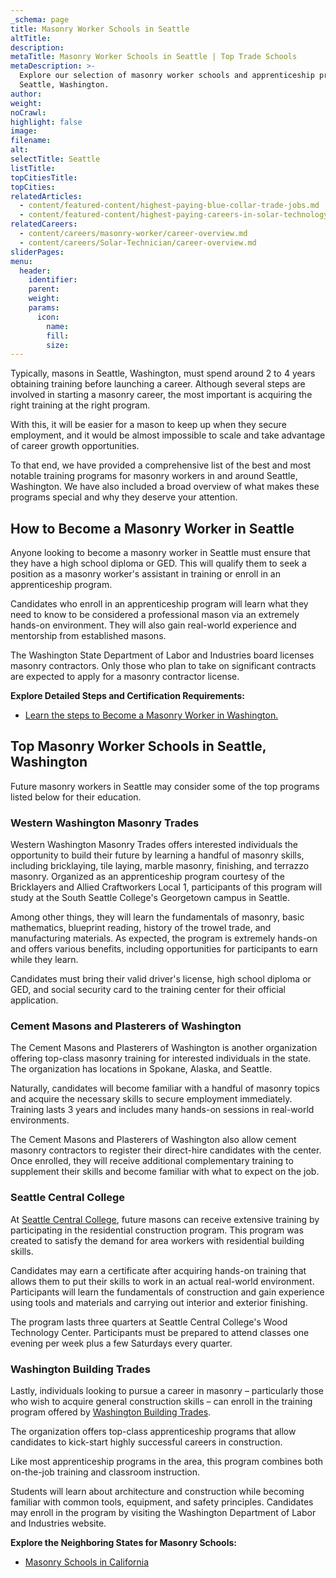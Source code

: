 ```yaml
---
_schema: page
title: Masonry Worker Schools in Seattle
altTitle:
description:
metaTitle: Masonry Worker Schools in Seattle | Top Trade Schools
metaDescription: >-
  Explore our selection of masonry worker schools and apprenticeship programs in
  Seattle, Washington.
author:
weight:
noCrawl:
highlight: false
image:
filename:
alt:
selectTitle: Seattle
listTitle:
topCitiesTitle:
topCities:
relatedArticles:
  - content/featured-content/highest-paying-blue-collar-trade-jobs.md
  - content/featured-content/highest-paying-careers-in-solar-technology.md
relatedCareers:
  - content/careers/masonry-worker/career-overview.md
  - content/careers/Solar-Technician/career-overview.md
sliderPages:
menu:
  header:
    identifier:
    parent:
    weight:
    params:
      icon:
        name:
        fill:
        size:
---
```

Typically, masons in Seattle, Washington, must spend around 2 to 4 years obtaining training before launching a career. Although several steps are involved in starting a masonry career, the most important is acquiring the right training at the right program.

With this, it will be easier for a mason to keep up when they secure employment, and it would be almost impossible to scale and take advantage of career growth opportunities.

To that end, we have provided a comprehensive list of the best and most notable training programs for masonry workers in and around Seattle, Washington. We have also included a broad overview of what makes these programs special and why they deserve your attention.

## **How to Become a Masonry Worker in Seattle**

Anyone looking to become a masonry worker in Seattle must ensure that they have a high school diploma or GED. This will qualify them to seek a position as a masonry worker's assistant in training or enroll in an apprenticeship program.

Candidates who enroll in an apprenticeship program will learn what they need to know to be considered a professional mason via an extremely hands-on environment. They will also gain real-world experience and mentorship from established masons.

The Washington State Department of Labor and Industries board licenses masonry contractors. Only those who plan to take on significant contracts are expected to apply for a masonry contractor license.

**Explore Detailed Steps and Certification Requirements:**

* [Learn the steps to Become a Masonry Worker in Washington.](https://toptradeschools.com/near-you/masonry-worker/washington/)

## **Top Masonry Worker Schools in Seattle, Washington**

Future masonry workers in Seattle may consider some of the top programs listed below for their education.

### **Western Washington Masonry Trades**

Western Washington Masonry Trades offers interested individuals the opportunity to build their future by learning a handful of masonry skills, including bricklaying, tile laying, marble masonry, finishing, and terrazzo masonry. Organized as an apprenticeship program courtesy of the Bricklayers and Allied Craftworkers Local 1, participants of this program will study at the South Seattle College's Georgetown campus in Seattle.

Among other things, they will learn the fundamentals of masonry, basic mathematics, blueprint reading, history of the trowel trade, and manufacturing materials. As expected, the program is extremely hands-on and offers various benefits, including opportunities for participants to earn while they learn.

Candidates must bring their valid driver's license, high school diploma or GED, and social security card to the training center for their official application.

### Cement Masons and Plasterers of Washington

The Cement Masons and Plasterers of Washington is another organization offering top-class masonry training for interested individuals in the state. The organization has locations in Spokane, Alaska, and Seattle.

Naturally, candidates will become familiar with a handful of masonry topics and acquire the necessary skills to secure employment immediately. Training lasts 3 years and includes many hands-on sessions in real-world environments.

The Cement Masons and Plasterers of Washington also allow cement masonry contractors to register their direct-hire candidates with the center. Once enrolled, they will receive additional complementary training to supplement their skills and become familiar with what to expect on the job.

### Seattle Central College

At [Seattle Central College](https://seattlecentral.edu/), future masons can receive extensive training by participating in the residential construction program. This program was created to satisfy the demand for area workers with residential building skills.

Candidates may earn a certificate after acquiring hands-on training that allows them to put their skills to work in an actual real-world environment. Participants will learn the fundamentals of construction and gain experience using tools and materials and carrying out interior and exterior finishing.

The program lasts three quarters at Seattle Central College's Wood Technology Center. Participants must be prepared to attend classes one evening per week plus a few Saturdays every quarter.

### Washington Building Trades

Lastly, individuals looking to pursue a career in masonry – particularly those who wish to acquire general construction skills – can enroll in the training program offered by [Washington Building Trades](https://www.wabuildingtrades.org/).

The organization offers top-class apprenticeship programs that allow candidates to kick-start highly successful careers in construction.

Like most apprenticeship programs in the area, this program combines both on-the-job training and classroom instruction.

Students will learn about architecture and construction while becoming familiar with common tools, equipment, and safety principles. Candidates may enroll in the program by visiting the Washington Department of Labor and Industries website.

**Explore the Neighboring States for Masonry Schools:**

* [Masonry Schools in California](https://toptradeschools.com/near-you/masonry-worker/california/)